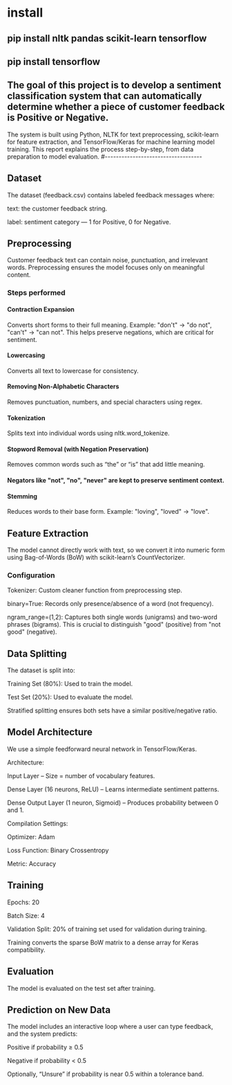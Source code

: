 # install
## pip install nltk pandas scikit-learn tensorflow
## pip install tensorflow




## The goal of this project is to develop a sentiment classification system that can automatically determine whether a piece of customer feedback is Positive or Negative.
The system is built using Python, NLTK for text preprocessing, scikit-learn for feature extraction, and TensorFlow/Keras for machine learning model training.
This report explains the process step-by-step, from data preparation to model evaluation.
#-----------------------------------
## Dataset
The dataset (feedback.csv) contains labeled feedback messages where:

text: the customer feedback string.

label: sentiment category — 1 for Positive, 0 for Negative.


## Preprocessing
Customer feedback text can contain noise, punctuation, and irrelevant words. Preprocessing ensures the model focuses only on meaningful content.

### Steps performed
#### Contraction Expansion

Converts short forms to their full meaning.
Example: "don't" → "do not", "can't" → "can not".
This helps preserve negations, which are critical for sentiment.

#### Lowercasing

Converts all text to lowercase for consistency.

#### Removing Non-Alphabetic Characters

Removes punctuation, numbers, and special characters using regex.

#### Tokenization

Splits text into individual words using nltk.word_tokenize.

#### Stopword Removal (with Negation Preservation)

Removes common words such as “the” or “is” that add little meaning.

#### Negators like "not", "no", "never" are kept to preserve sentiment context.

#### Stemming

Reduces words to their base form.
Example: "loving", "loved" → "love".


## Feature Extraction
The model cannot directly work with text, so we convert it into numeric form using Bag-of-Words (BoW) with scikit-learn’s CountVectorizer.

### Configuration
Tokenizer: Custom cleaner function from preprocessing step.

binary=True: Records only presence/absence of a word (not frequency).

ngram_range=(1,2): Captures both single words (unigrams) and two-word phrases (bigrams).
This is crucial to distinguish "good" (positive) from "not good" (negative).



## Data Splitting
The dataset is split into:

Training Set (80%): Used to train the model.

Test Set (20%): Used to evaluate the model.

Stratified splitting ensures both sets have a similar positive/negative ratio.

## Model Architecture
We use a simple feedforward neural network in TensorFlow/Keras.

Architecture:

Input Layer – Size = number of vocabulary features.

Dense Layer (16 neurons, ReLU) – Learns intermediate sentiment patterns.

Dense Output Layer (1 neuron, Sigmoid) – Produces probability between 0 and 1.

Compilation Settings:

Optimizer: Adam

Loss Function: Binary Crossentropy

Metric: Accuracy

## Training
Epochs: 20

Batch Size: 4

Validation Split: 20% of training set used for validation during training.

Training converts the sparse BoW matrix to a dense array for Keras compatibility.

## Evaluation
The model is evaluated on the test set after training.




## Prediction on New Data
The model includes an interactive loop where a user can type feedback, and the system predicts:

Positive if probability ≥ 0.5

Negative if probability < 0.5

Optionally, “Unsure” if probability is near 0.5 within a tolerance band.



